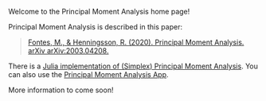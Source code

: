 Welcome to the Principal Moment Analysis home page!

Principal Moment Analysis is described in this paper:

> [Fontes, M., & Henningsson, R. (2020). Principal Moment Analysis. arXiv arXiv:2003.04208.](https://arxiv.org/abs/2003.04208)

There is a [Julia implementation of (Simplex) Principal Moment Analysis](https://principalmomentanalysis.github.io/PrincipalMomentAnalysis.jl).
You can also use the [Principal Moment Analysis App](https://github.com/PrincipalMomentAnalysis/PrincipalMomentAnalysisApp.jl/).

More information to come soon!
